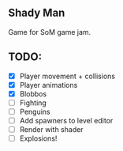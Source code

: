 ## Shady Man

Game for SoM game jam.

## TODO:
 - [X] Player movement + collisions
 - [X] Player animations
 - [X] Blobbos
 - [ ] Fighting
 - [ ] Penguins
 - [ ] Add spawners to level editor
 - [ ] Render with shader
 - [ ] Explosions!